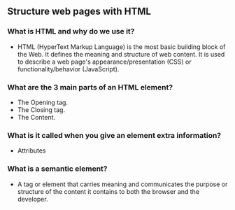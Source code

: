 ## Structure web pages with HTML

### What is HTML and why do we use it?

- HTML (HyperText Markup Language) is the most basic building block of the Web. It defines the meaning and structure of web content. It is used to describe a web page's appearance/presentation (CSS) or functionality/behavior (JavaScript).

### What are the 3 main parts of an HTML element?

- The Opening tag.
- The Closing tag.
- The Content.

### What is it called when you give an element extra information?

- Attributes

### What is a semantic element?

-  A tag or element that carries meaning and communicates the purpose or structure of the content it contains to both the browser and the developer.